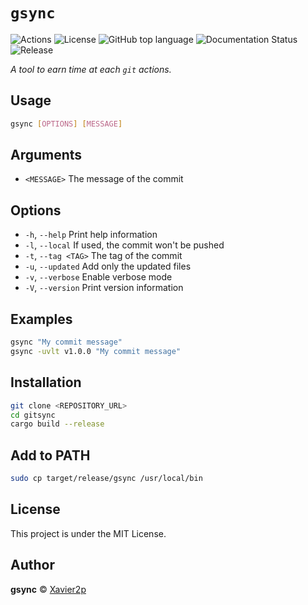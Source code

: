 # `gsync`

![Actions](https://img.shields.io/github/actions/workflow/status/xavier2p/gitsync/ci.yml?label=Continuous%20Integration&logo=githubactions&style=for-the-badge)
![License](https://img.shields.io/github/license/xavier2p/gitsync?logo=github&style=for-the-badge)
![GitHub top language](https://img.shields.io/github/languages/top/xavier2p/gitsync?color=orange&logo=rust&style=for-the-badge)
![Documentation Status](https://img.shields.io/website?down_color=critical&down_message=DOWN&label=Documentation&logo=github&style=for-the-badge&up_color=success&up_message=UP&url=https%3A%2F%2Fxavier2p.github.io%2Fgitsync)
![Release](https://img.shields.io/github/release/xavier2p/gitsync?logo=github&style=for-the-badge)

_A tool to earn time at each `git` actions._

## Usage

```bash
gsync [OPTIONS] [MESSAGE]
```

## Arguments

* `<MESSAGE>`    The message of the commit

## Options

* `-h`, `--help`         Print help information
* `-l`, `--local`        If used, the commit won't be pushed
* `-t`, `--tag <TAG>`    The tag of the commit
* `-u`, `--updated`      Add only the updated files
* `-v`, `--verbose`      Enable verbose mode
* `-V`, `--version`      Print version information

## Examples

```bash
gsync "My commit message"
gsync -uvlt v1.0.0 "My commit message"
```

## Installation

```bash
git clone <REPOSITORY_URL>
cd gitsync
cargo build --release
```

## Add to PATH

```bash
sudo cp target/release/gsync /usr/local/bin
```

## License

This project is under the MIT License.

## Author

**gsync** © [Xavier2p](https://github.com/Xavier2p)
